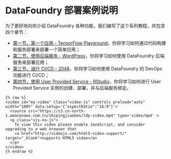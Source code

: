 # DataFoundry 部署案例说明

为了更好地向你介绍 DataFoundry 各种功能，我们编写了这个系列教程，共包含四个章节：

* [第一节，第一个应用 - TensorFlow Playground](GuestBook_Chapter_1.md)，你将学习如何通过代码构建和服务部署来部署一个简单应用；
* [第二节，使用后端服务 - WordPress](GuestBook_Chapter_2.md)，你将学习如何使用 DataFoundry 后端服务来部署应用；
* [第三节，进行 CI\/CD - 2048](GuestBook_Chapter_3.md)，你将学习如何使用 DataFoundry 的 DevOps 功能进行 CI\/CD；
* [第四节，使用 User Provided Service - RStudio](GuestBook_Chapter_4.md)，你将学习如何进行 User Provided Service 实例的创建、部署，并与后端服务绑定。


```
{% raw %}
<video id="my-video" class="video-js" controls preload="auto" width="100%" data-setup='{"aspectRatio":"16:9"}'>
  <source src="https://s3.cn-north-1.amazonaws.com.cn/shipingjiaoben/ldp-video.mp4" type='video/mp4' >
  <p class="vjs-no-js">
    To view this video please enable JavaScript, and consider upgrading to a web browser that
    <a href="http://videojs.com/html5-video-support/" target="_blank">supports HTML5 video</a>
  </p>
</video>
{% endraw %}
```

